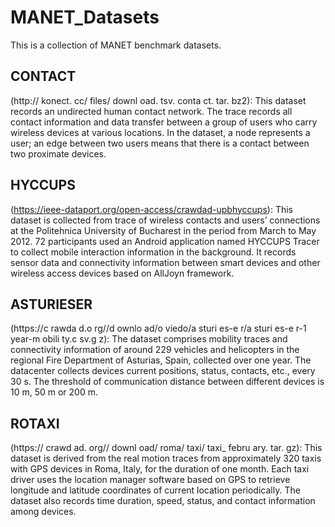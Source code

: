# MANET_Datasets

This is a collection of MANET benchmark datasets.

## CONTACT 
(http:// konect. cc/ files/ downl oad. tsv. conta ct. tar. bz2): This dataset records an undirected human
contact network. The trace records all contact information and data transfer between a group of users who
carry wireless devices at various locations. In the dataset, a node represents a user; an edge between two
users means that there is a contact between two proximate devices.

## HYCCUPS 
(https://ieee-dataport.org/open-access/crawdad-upbhyccups): This dataset is collected from trace of wireless
contacts and users’ connections at the Politehnica University of Bucharest in the period from March to May
2012. 72 participants used an Android application named HYCCUPS Tracer to collect mobile interaction
information in the background. It records sensor data and connectivity information between smart devices
and other wireless access devices based on AllJoyn framework.

## ASTURIESER 
(https://c rawda d.o rg//d ownlo ad/o viedo/a sturi es-e r/a sturi es-e r-1 year-m obili ty.c sv.g z): The
dataset comprises mobility traces and connectivity information of around 229 vehicles and helicopters in
the regional Fire Department of Asturias, Spain, collected over one year. The datacenter collects devices
current positions, status, contacts, etc., every 30 s. The threshold of communication distance between different
devices is 10 m, 50 m or 200 m.

## ROTAXI 
(https:// crawd ad. org// downl oad/ roma/ taxi/ taxi_ febru ary. tar. gz): This dataset is derived from
the real motion traces from approximately 320 taxis with GPS devices in Roma, Italy, for the duration of
one month. Each taxi driver uses the location manager software based on GPS to retrieve longitude and
latitude coordinates of current location periodically. The dataset also records time duration, speed, status,
and contact information among devices.
